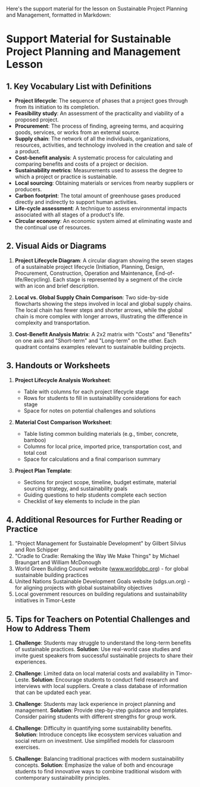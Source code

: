 Here's the support material for the lesson on Sustainable Project Planning and Management, formatted in Markdown:

# Support Material for Sustainable Project Planning and Management Lesson

## 1. Key Vocabulary List with Definitions

- **Project lifecycle**: The sequence of phases that a project goes through from its initiation to its completion.
- **Feasibility study**: An assessment of the practicality and viability of a proposed project.
- **Procurement**: The process of finding, agreeing terms, and acquiring goods, services, or works from an external source.
- **Supply chain**: The network of all the individuals, organizations, resources, activities, and technology involved in the creation and sale of a product.
- **Cost-benefit analysis**: A systematic process for calculating and comparing benefits and costs of a project or decision.
- **Sustainability metrics**: Measurements used to assess the degree to which a project or practice is sustainable.
- **Local sourcing**: Obtaining materials or services from nearby suppliers or producers.
- **Carbon footprint**: The total amount of greenhouse gases produced directly and indirectly to support human activities.
- **Life-cycle assessment**: A technique to assess environmental impacts associated with all stages of a product's life.
- **Circular economy**: An economic system aimed at eliminating waste and the continual use of resources.

## 2. Visual Aids or Diagrams

1. **Project Lifecycle Diagram**: A circular diagram showing the seven stages of a sustainable project lifecycle (Initiation, Planning, Design, Procurement, Construction, Operation and Maintenance, End-of-life/Recycling). Each stage is represented by a segment of the circle with an icon and brief description.

2. **Local vs. Global Supply Chain Comparison**: Two side-by-side flowcharts showing the steps involved in local and global supply chains. The local chain has fewer steps and shorter arrows, while the global chain is more complex with longer arrows, illustrating the difference in complexity and transportation.

3. **Cost-Benefit Analysis Matrix**: A 2x2 matrix with "Costs" and "Benefits" on one axis and "Short-term" and "Long-term" on the other. Each quadrant contains examples relevant to sustainable building projects.

## 3. Handouts or Worksheets

1. **Project Lifecycle Analysis Worksheet**: 
   - Table with columns for each project lifecycle stage
   - Rows for students to fill in sustainability considerations for each stage
   - Space for notes on potential challenges and solutions

2. **Material Cost Comparison Worksheet**:
   - Table listing common building materials (e.g., timber, concrete, bamboo)
   - Columns for local price, imported price, transportation cost, and total cost
   - Space for calculations and a final comparison summary

3. **Project Plan Template**:
   - Sections for project scope, timeline, budget estimate, material sourcing strategy, and sustainability goals
   - Guiding questions to help students complete each section
   - Checklist of key elements to include in the plan

## 4. Additional Resources for Further Reading or Practice

1. "Project Management for Sustainable Development" by Gilbert Silvius and Ron Schipper
2. "Cradle to Cradle: Remaking the Way We Make Things" by Michael Braungart and William McDonough
3. World Green Building Council website (www.worldgbc.org) - for global sustainable building practices
4. United Nations Sustainable Development Goals website (sdgs.un.org) - for aligning projects with global sustainability objectives
5. Local government resources on building regulations and sustainability initiatives in Timor-Leste

## 5. Tips for Teachers on Potential Challenges and How to Address Them

1. **Challenge**: Students may struggle to understand the long-term benefits of sustainable practices.
   **Solution**: Use real-world case studies and invite guest speakers from successful sustainable projects to share their experiences.

2. **Challenge**: Limited data on local material costs and availability in Timor-Leste.
   **Solution**: Encourage students to conduct field research and interviews with local suppliers. Create a class database of information that can be updated each year.

3. **Challenge**: Students may lack experience in project planning and management.
   **Solution**: Provide step-by-step guidance and templates. Consider pairing students with different strengths for group work.

4. **Challenge**: Difficulty in quantifying some sustainability benefits.
   **Solution**: Introduce concepts like ecosystem services valuation and social return on investment. Use simplified models for classroom exercises.

5. **Challenge**: Balancing traditional practices with modern sustainability concepts.
   **Solution**: Emphasize the value of both and encourage students to find innovative ways to combine traditional wisdom with contemporary sustainability principles.